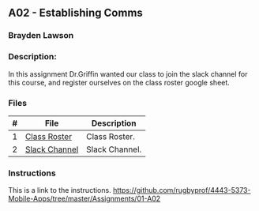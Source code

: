 ## A02 - Establishing Comms
### Brayden Lawson
### Description:

In this assignment Dr.Griffin wanted our class to join the slack channel for this course, and register ourselves on the class roster google sheet.

### Files

|   #   | File     | Description                      |
| :---: | -------- | -------------------------------- |
|   1   | [Class Roster](https://docs.google.com/spreadsheets/d/1Ho6uAP-2KbAX4f_sv9KdA5Eszz7feF5p0I5YRFrXcfQ/edit#gid=1094049050) | Class Roster. |
|   2   | [Slack Channel](https://app.slack.com/client/TBMBG710S/C05PVBFRGES) | Slack Channel. |


### Instructions

This is a link to the instructions. https://github.com/rugbyprof/4443-5373-Mobile-Apps/tree/master/Assignments/01-A02


